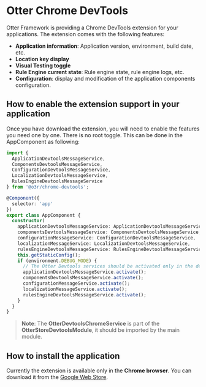 # Otter Chrome DevTools

Otter Framework is providing a Chrome DevTools extension for your applications.
The extension comes with the following features:

- **Application information**: Application version, environment, build date, etc.
- **Location key display**
- **Visual Testing toggle**
- **Rule Engine current state**: Rule engine state, rule engine logs, etc.
- **Configuration**: display and modification of the application components configuration.

## How to enable the extension support in your application 

Once you have download the extension, you will need to enable the features you need one by one. There is no root toggle.
This can be done in the AppComponent as following:

```typescript
import { 
  ApplicationDevtoolsMessageService,
  ComponentsDevtoolsMessageService,
  ConfigurationDevtoolsMessageService,
  LocalizationDevtoolsMessageService,
  RulesEngineDevtoolsMessageService
} from '@o3r/chrome-devtools';

@Component({
  selector: 'app'
})
export class AppComponent {
  constructor(
    applicationDevtoolsMessageService: ApplicationDevtoolsMessageService,
    componentsDevtoolsMessageService: ComponentsDevtoolsMessageService,
    configurationMessageService: ConfigurationDevtoolsMessageService,
    localizationMessageService: LocalizationDevtoolsMessageService,
    rulesEngineDevtoolsMessageService: RulesEngineDevtoolsMessageService) {
    this.getStaticConfig();
    if (environment.DEBUG_MODE) {
      // The Otter Devtools services should be activated only in the development mode
      applicationDevtoolsMessageService.activate();
      componentsDevtoolsMessageService.activate();
      configurationMessageService.activate();
      localizationMessageService.activate();
      rulesEngineDevtoolsMessageService.activate();
    }
  }
}
```

> **Note**: The **OtterDevtoolsChromeService** is part of the **OtterStoreDevtoolsModule**, it should be imported by the main module.

## How to install the application

Currently the extension is available only in the **Chrome browser**. You can download it from the [Google Web Store](https://chrome.google.com/webstore/detail/otter-devtools/aejabgendbpckkdnjaphhlifbhepmbne).
